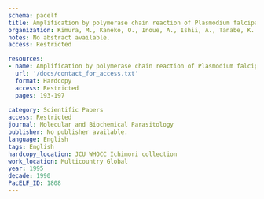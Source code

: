 ```yaml
---
schema: pacelf
title: Amplification by polymerase chain reaction of Plasmodium falciparum DNA from Giemsa-stained thin blood smears
organization: Kimura, M., Kaneko, O., Inoue, A., Ishii, A., Tanabe, K.
notes: No abstract available.
access: Restricted

resources:
- name: Amplification by polymerase chain reaction of Plasmodium falciparum DNA from Giemsa-stained thin blood smears
  url: '/docs/contact_for_access.txt'
  format: Hardcopy
  access: Restricted
  pages: 193-197
 
category: Scientific Papers
access: Restricted
journal: Molecular and Biochemical Parasitology
publisher: No publisher available. 
language: English 
tags: English 
hardcopy_location: JCU WHOCC Ichimori collection
work_location: Multicountry Global
year: 1995
decade: 1990
PacELF_ID: 1808
---
```

